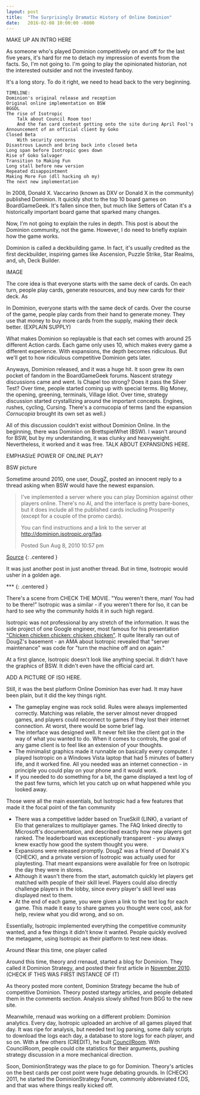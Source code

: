 ```yaml
---
layout: post
title:  "The Surprisingly Dramatic History of Online Dominion"
date:   2016-02-08 10:00:00 -0800
---
```


MAKE UP AN INTRO HERE

As someone who's played Dominion competitively on and off for the last
five years, it's hard for me to detach my impression of events from the facts.
So, I'm not going to. I'm going to play the opinionated historian, not
the interested outsider and not the invested fanboy.

It's a long story. To do it right, we need to head back to the very beginning.


    TIMELINE:
    Dominion's original release and reception
    Original online implementation on BSW
    BGGDL
    The rise of Isotropic
        Talk about Council Room too!
        And the fan card contest getting onto the site during April Fool's
    Announcement of an official client by Goko
    Closed Beta
        With security concerns
    Disastrous Launch and bring back into closed beta
    Long span before Isotropic goes down
    Rise of Goko Salvager
    Transition to Making Fun
    Long stall before new version
    Repeated disappointment
    Making More Fun (dll hacking oh my)
    The next new implementation

In 2008, Donald X. Vaccarino (known as DXV or Donald X in the community)
published Dominion. It quickly shot to the top 10 board games on BoardGameGeek.
It's fallen since then, but much like Setters of Catan it's a historically
important board game that sparked many changes.

Now, I'm not going to explain the rules in depth. This post is about
the Dominion community, not the game. However, I do need to briefly explain how
the game works.

Dominion is called a deckbuilding game. In fact, it's usually credited as the
first deckbuilder, inspiring games like Ascension, Puzzle Strike, Star Realms,
and, uh, Deck Builder.

IMAGE

The core idea is that everyone starts with the same deck of cards. On each turn,
people play cards, generate resources, and buy new cards for their deck. As

In Dominion, everyone starts with the same deck of cards. Over the course of the
game, people play cards from their hand to generate money. They use that money
to buy more cards from the supply, making their deck better. (EXPLAIN SUPPLY)

What makes Dominion so replayable is that each set comes with around 25
different Action cards. Each game only uses 10, which makes every game a different
experience. With expansions, the depth becomes ridiculous. But we'll get to
how ridiculous competitive Dominion gets later.

Anyways, Dominion released, and it was a huge hit. It soon grew its own pocket
of fandom in the BoardGameGeek forums. Nascent strategy discussions came and went.
Is Chapel too strong? Does it pass the Silver Test? Over time, people started
coming up with special terms. Big Money, the opening, greening, terminals, Village
Idiot. Over time, strategy discussion started crystallizing around the important
concepts. Engines, rushes, cycling, Cursing. There's a cornucopia of terms (and
the expansion *Cornucopia* brought its own set as well.)

All of this discussion couldn't exist without Dominion Online. In the beginning,
there was Dominion on BrettspielWhet (BSW). I wasn't around for BSW, but by
my understanding, it was clunky and heavyweight. Nevertheless, it worked and it was
free. TALK ABOUT EXPANSIONS HERE.

EMPHASIzE POWER OF ONLINE PLAY?

BSW picture

Sometime around 2010, one user, DougZ, posted an innocent reply to a thread asking
when BSW would have the newest expansion.

> I've implemented a server where you can play Dominion against other players online. There's no AI, and the interface is pretty bare-bones, but it does include all the published cards including Prosperity (except for a couple of the promo cards).
>
> You can find instructions and a link to the server at http://dominion.isotropic.org/faq.
>
> Posted Sun Aug 8, 2010 10:57 pm

[Source](https://boardgamegeek.com/article/5373751#5373751)
{: .centered }

It was just another post in just another thread. But in time, Isotropic would
usher in a golden age.

\*\*\*
{: .centered }

There's a scene from CHECK THE MOVIE. "You weren't there, man! You had to be there!"
Isotropic was a similar - if you weren't there for Iso, it can be hard to see why
the community holds it in such high regard.

Isotropic was not professional by any stretch of the information. It was the
side project of one Google engineer, most famous for his presentation
["Chicken chicken chicken: chicken chicken"](https://www.youtube.com/watch?v=yL_-1d9OSdk).
It quite literally ran out of DougZ's basement - an AMA about Isotropic revealed
that "server maintenance" was code for "turn the machine off and on again."

At a first glance, Isotropic doesn't look like anything special. It didn't have
the graphics of BSW. It didn't even have the official card art.

ADD A PICTURE OF ISO HERE.

Still, it was the best platform Online Dominion has ever had. It may have been
plain, but it did the key things right.

* The gameplay engine was rock solid. Rules were always implemented correctly.
Matching was reliable, the server almost never dropped games, and players
could reconnect to games if they lost their internet connection. At worst,
there would be some brief lag.
* The interface was designed well. It never felt like the client got in the way
of what you wanted to do. When it comes to controls, the goal of any game client
is to feel like an extension of your thoughts.
* The minimalist graphics made it runnable on basically every computer. I played
Isotropic on a Windows Vista laptop that had 5 minutes of battery life, and it
worked fine. All you needed was an internet connection - in principle you could
play on your phone and it would work.
* If you needed to do something for a bit, the game displayed a text log of the
past few turns, which let you catch up on what happened while you looked away.

Those were all the main essentials, but Isotropic had a few features that
made it the focal point of the fan community

* There was a competitive ladder based on TrueSkill (LINK), a variant of
Elo that generalizes to multiplayer games. The FAQ linked directly to
Microsoft's documentation, and described exactly how new players got ranked.
The leaderboard was exceptionally transparent - you always knew exactly
how good the system thought you were.
* Expansions were released promptly. DougZ was a friend of Donald X's (CHECK),
and a private version of Isotropic was actually used for playtesting. That meant
expansions were available for free on Isotropic the day they were in stores.
* Although it wasn't there from the start, automatch quickly let players
get matched with people of their skill level. Players could also directly
challenge players in the lobby, since every player's skill level was displayed
next to them.
* At the end of each game, you were given a link to the text log for each game.
This made it easy to share games you thought were cool, ask for help, review
what you did wrong, and so on.

Essentially, Isotropic implemented everything the competitive community
wanted, and a few things it didn't know it wanted. People quickly evolved
the metagame, using Isotropic as their platform to test new ideas.

Around tNear this time, one player called

Around this time, theory and rrenaud, started a blog for
Dominion. They called it Dominion Strategy, and posted their first
article in [November 2010](http://dominionstrategy.com/2010/11/12/combo-of-the-day-1-quarrytalisman/).
(CHECK IF THIS WAS FIRST INSTANCE OF IT)

As theory posted more content, Dominion Strategy became the hub of
competitive Dominion. Theory posted startegy articles, and people debated them
in the comments section. Analysis slowly shifted from BGG to the new site.

Meanwhile, rrenaud was working on a different problem: Dominion analytics.
Every day, Isotropic uploaded an archive of all games played that day. It was
ripe for analysis, but needed text log parsing, some daily scripts to
download the logs each day, a database to store logs for each player, and so
on. With a few others (CREDIT), he built [CouncilRoom](http://www.councilroom.com).
With CouncilRoom, people could cite statistics for their arguments, pushing
strategy discussion in a more mechanical direction.

Soon, DominionStrategy was *the* place to go for Dominion. Theory's articles
on the best cards per cost point were huge debating grounds. In (CHECK) 2011,
he started the DominionStrategy Forum, commonly abbreviated f.DS, and that
was where things really kicked off.

